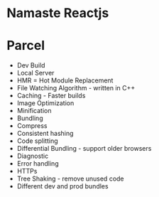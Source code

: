 # Namaste Reactjs

# Parcel

- Dev Build
- Local Server
- HMR = Hot Module Replacement
- File Watching Algorithm - written in C++
- Caching - Faster builds
- Image Optimization
- Minification
- Bundling
- Compress
- Consistent hashing
- Code splitting
- Differential Bundling - support older browsers
- Diagnostic
- Error handling
- HTTPs
- Tree Shaking - remove unused code
- Different dev and prod bundles
